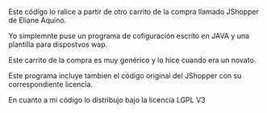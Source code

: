 Este código lo ralice a partir de otro carrito de la compra llamado 
JShopper de Eliane Aquino.

Yo simplemnte puse un programa de cofiguración escrito en JAVA  y una 
plantilla para dispostvos wap.

Este carrito de la compra es muy genérico y lo hice cuando era un 
novato.

Este programa incluye tambien el código original del JShopper con su 
correspondiente licencia.

En cuanto a mi código lo distribujo bajo la licencia LGPL V3
